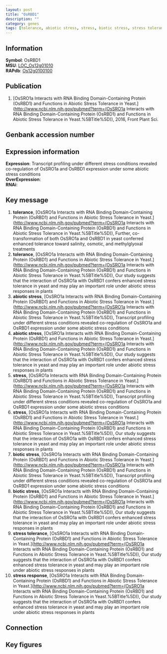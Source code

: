 ```yaml
---
layout: post
title: "OsRBD1"
description: ""
category: genes
tags: [tolerance, abiotic stress, stress, biotic stress, stress tolerance, stress response, Gene]
---
```


## Information
__Symbol__: OsRBD1  
__MSU__: [LOC_Os12g01010](http://rice.plantbiology.msu.edu/cgi-bin/ORF_infopage.cgi?orf=LOC_Os12g01010)  
__RAPdb__: [Os12g0100100](http://rapdb.dna.affrc.go.jp/viewer/gbrowse_details/irgsp1?name=Os12g0100100)  

## Publication
1. [OsSRO1a Interacts with RNA Binding Domain-Containing Protein (OsRBD1) and Functions in Abiotic Stress Tolerance in Yeast.](http://www.ncbi.nlm.nih.gov/pubmed?term=(OsSRO1a Interacts with RNA Binding Domain-Containing Protein (OsRBD1) and Functions in Abiotic Stress Tolerance in Yeast.%5BTitle%5D)), 2016, Front Plant Sci.

## Genbank accession number

## Expression information
__Expression__: Transcript profiling under different stress conditions revealed co-regulation of OsSRO1a and OsRBD1 expression under some abiotic stress conditions  
__OverExpression__:  
__RNAi__:  

## Key message
1. __tolerance__, [OsSRO1a Interacts with RNA Binding Domain-Containing Protein (OsRBD1) and Functions in Abiotic Stress Tolerance in Yeast.](http://www.ncbi.nlm.nih.gov/pubmed?term=(OsSRO1a Interacts with RNA Binding Domain-Containing Protein (OsRBD1) and Functions in Abiotic Stress Tolerance in Yeast.%5BTitle%5D)),  Further, co-transformation of both OsSRO1a and OsRBD1 in yeast conferred enhanced tolerance toward salinity, osmotic, and methylglyoxal treatments
2. __tolerance__, [OsSRO1a Interacts with RNA Binding Domain-Containing Protein (OsRBD1) and Functions in Abiotic Stress Tolerance in Yeast.](http://www.ncbi.nlm.nih.gov/pubmed?term=(OsSRO1a Interacts with RNA Binding Domain-Containing Protein (OsRBD1) and Functions in Abiotic Stress Tolerance in Yeast.%5BTitle%5D)),  Our study suggests that the interaction of OsSRO1a with OsRBD1 confers enhanced stress tolerance in yeast and may play an important role under abiotic stress responses in plants
3. __abiotic stress__, [OsSRO1a Interacts with RNA Binding Domain-Containing Protein (OsRBD1) and Functions in Abiotic Stress Tolerance in Yeast.](http://www.ncbi.nlm.nih.gov/pubmed?term=(OsSRO1a Interacts with RNA Binding Domain-Containing Protein (OsRBD1) and Functions in Abiotic Stress Tolerance in Yeast.%5BTitle%5D)),  Transcript profiling under different stress conditions revealed co-regulation of OsSRO1a and OsRBD1 expression under some abiotic stress conditions
4. __abiotic stress__, [OsSRO1a Interacts with RNA Binding Domain-Containing Protein (OsRBD1) and Functions in Abiotic Stress Tolerance in Yeast.](http://www.ncbi.nlm.nih.gov/pubmed?term=(OsSRO1a Interacts with RNA Binding Domain-Containing Protein (OsRBD1) and Functions in Abiotic Stress Tolerance in Yeast.%5BTitle%5D)),  Our study suggests that the interaction of OsSRO1a with OsRBD1 confers enhanced stress tolerance in yeast and may play an important role under abiotic stress responses in plants
5. __stress__, [OsSRO1a Interacts with RNA Binding Domain-Containing Protein (OsRBD1) and Functions in Abiotic Stress Tolerance in Yeast.](http://www.ncbi.nlm.nih.gov/pubmed?term=(OsSRO1a Interacts with RNA Binding Domain-Containing Protein (OsRBD1) and Functions in Abiotic Stress Tolerance in Yeast.%5BTitle%5D)),  Transcript profiling under different stress conditions revealed co-regulation of OsSRO1a and OsRBD1 expression under some abiotic stress conditions
6. __stress__, [OsSRO1a Interacts with RNA Binding Domain-Containing Protein (OsRBD1) and Functions in Abiotic Stress Tolerance in Yeast.](http://www.ncbi.nlm.nih.gov/pubmed?term=(OsSRO1a Interacts with RNA Binding Domain-Containing Protein (OsRBD1) and Functions in Abiotic Stress Tolerance in Yeast.%5BTitle%5D)),  Our study suggests that the interaction of OsSRO1a with OsRBD1 confers enhanced stress tolerance in yeast and may play an important role under abiotic stress responses in plants
7. __biotic stress__, [OsSRO1a Interacts with RNA Binding Domain-Containing Protein (OsRBD1) and Functions in Abiotic Stress Tolerance in Yeast.](http://www.ncbi.nlm.nih.gov/pubmed?term=(OsSRO1a Interacts with RNA Binding Domain-Containing Protein (OsRBD1) and Functions in Abiotic Stress Tolerance in Yeast.%5BTitle%5D)),  Transcript profiling under different stress conditions revealed co-regulation of OsSRO1a and OsRBD1 expression under some abiotic stress conditions
8. __biotic stress__, [OsSRO1a Interacts with RNA Binding Domain-Containing Protein (OsRBD1) and Functions in Abiotic Stress Tolerance in Yeast.](http://www.ncbi.nlm.nih.gov/pubmed?term=(OsSRO1a Interacts with RNA Binding Domain-Containing Protein (OsRBD1) and Functions in Abiotic Stress Tolerance in Yeast.%5BTitle%5D)),  Our study suggests that the interaction of OsSRO1a with OsRBD1 confers enhanced stress tolerance in yeast and may play an important role under abiotic stress responses in plants
9. __stress tolerance__, [OsSRO1a Interacts with RNA Binding Domain-Containing Protein (OsRBD1) and Functions in Abiotic Stress Tolerance in Yeast.](http://www.ncbi.nlm.nih.gov/pubmed?term=(OsSRO1a Interacts with RNA Binding Domain-Containing Protein (OsRBD1) and Functions in Abiotic Stress Tolerance in Yeast.%5BTitle%5D)),  Our study suggests that the interaction of OsSRO1a with OsRBD1 confers enhanced stress tolerance in yeast and may play an important role under abiotic stress responses in plants
10. __stress response__, [OsSRO1a Interacts with RNA Binding Domain-Containing Protein (OsRBD1) and Functions in Abiotic Stress Tolerance in Yeast.](http://www.ncbi.nlm.nih.gov/pubmed?term=(OsSRO1a Interacts with RNA Binding Domain-Containing Protein (OsRBD1) and Functions in Abiotic Stress Tolerance in Yeast.%5BTitle%5D)),  Our study suggests that the interaction of OsSRO1a with OsRBD1 confers enhanced stress tolerance in yeast and may play an important role under abiotic stress responses in plants

## Connection

## Key figures


